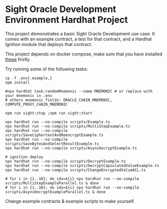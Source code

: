 # Sight Oracle Development Environment Hardhat Project

This project demonstrates a basic Sight Oracle Development use case. It comes with an example contract, a test for that
contract, and a Hardhat Ignition module that deploys that contract.

This project depends on docker compose, make sure that you have installed [these](https://github.com/docker/compose)
firstly.

Try running some of the following tasks:

```shell
cp -f .env{.example,}
npm install

#npx hardhat task:randomMnemonic --name MNEMONIC # or replace with your mnemonic in .env
# others mnemonic fields: ORACLE_CHAIN_MNEMONIC, COMPUTE_PROXY_CHAIN_MNEMONIC

npm run sight:stop ;npm run sight:start

npx hardhat run --no-compile scripts/Example.ts
npx hardhat run --no-compile scripts/MultiStepExample.ts
npx hardhat run --no-compile scripts/SaveCiphertextAndReencryptExample.ts
npx hardhat run --no-compile scripts/SaveBytesAndSelectResultExample.ts
npx hardhat run --no-compile scripts/AsyncDecryptExample.ts

# ignition deploy
npx hardhat run --no-compile scripts/DecryptExample.ts
npx hardhat run --no-compile scripts/DecryptCapsulatedValueExample.ts
npx hardhat run --no-compile scripts/ChangeEncryptedValueACL.ts

# for i in {1..10}; do idx=${i} npx hardhat run --no-compile scripts/MultiStepExampleParallel.ts & done
# for i in {1..10}; do idx=${i} npx hardhat run --no-compile scripts/AsyncDecryptExampleParallel.ts & done
```

Change example contracts & example scripts to make yourself.
